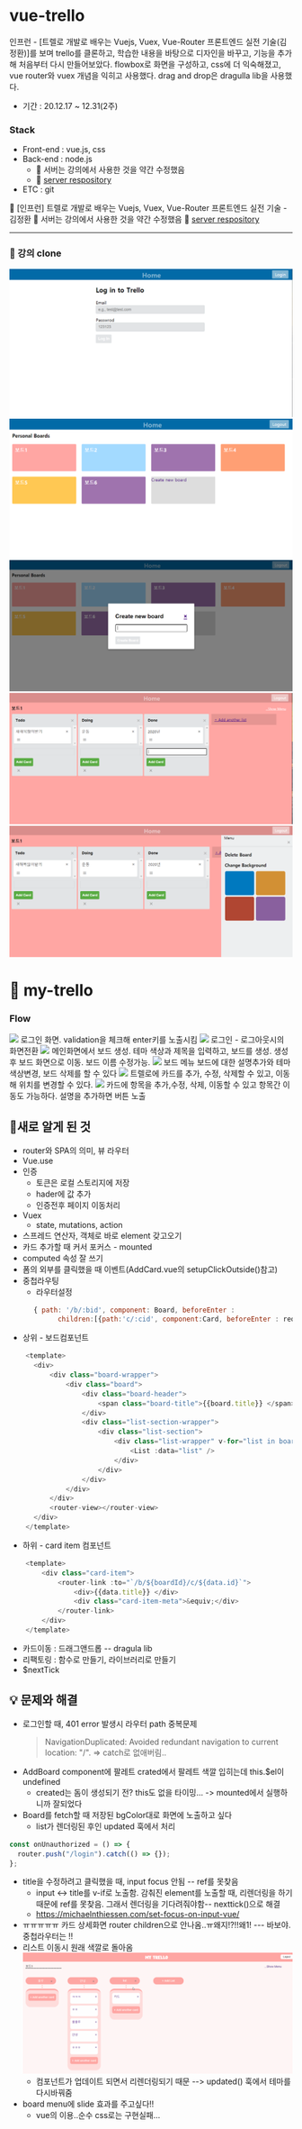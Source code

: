 # vue-trello
인프런 - [트렐로 개발로 배우는 Vuejs, Vuex, Vue-Router 프론트엔드 실전 기술(김정환)]를 보며 trello를 클론하고, 학습한 내용을 바탕으로 디자인을 바꾸고, 기능을 추가해 처음부터 다시 만들어보았다.
flowbox로 화면을 구성하고, css에 더 익숙해졌고, vue router와 vuex 개념을 익히고 사용했다.
drag and drop은 dragulla lib을 사용했다. 

- 기간 : 20.12.17 ~ 12.31(2주)

### Stack
- Front-end : vue.js, css
- Back-end : node.js
	- &#128587; 서버는 강의에서 사용한 것을 약간 수정했음
	- &#128640; [server respository](https://github.com/yooooonk/vue-trello-server/blob/main/README.md)
- ETC : git



&#127793; [인프런] 트렐로 개발로 배우는 Vuejs, Vuex, Vue-Router 프론트엔드 실전 기술 - 김정환
&#128587; 서버는 강의에서 사용한 것을 약간 수정했음
&#128640; [server respository](https://github.com/yooooonk/vue-trello-server/blob/main/README.md)

---

### &#127912; 강의 clone
![login](https://github.com/yooooonk/TIL/blob/master/img/trello_1.PNG)
![home](https://github.com/yooooonk/TIL/blob/master/img/trello_home.PNG)
![boardCreate](https://github.com/yooooonk/TIL/blob/master/img/trello_boardC.PNG)
![list](https://github.com/yooooonk/TIL/blob/master/img/trello_list.PNG)
![menu](https://github.com/yooooonk/TIL/blob/master/img/trello_menu.PNG)

# &#127752; my-trello

### Flow

![](https://images.velog.io/images/ouo_yoonk/post/d261abed-e155-4d44-8969-774922dddf6c/mytrello_login.gif)
로그인 화면. validation을 체크해 enter키를 노출시킴
![](https://images.velog.io/images/ouo_yoonk/post/a98de735-07dc-42ad-acf8-30fd70cee5e0/mytrello_logout.gif)
로그인 - 로그아웃시의 화면전환
![](https://images.velog.io/images/ouo_yoonk/post/e2ae2a1d-0af4-4356-bb12-f5b49be59e67/mytrello_board%20CU.gif)
메인화면에서 보드 생성. 
테마 색상과 제목을 입력하고, 보드를 생성.
생성 후 보드 화면으로 이동. 
보드 이름 수정가능.
![](https://images.velog.io/images/ouo_yoonk/post/c83f8d5a-1b43-49a3-9178-0b6bbf6195cf/mytrello_boad%20UD.gif)
보드 메뉴
보드에 대한 설명추가와 테마색상변경, 보드 삭제를 할 수 있다
![](https://images.velog.io/images/ouo_yoonk/post/7b6ab37b-e938-4100-880e-8a2bd9884042/mytrello_list%20CRUD.gif)
트렐로에 카드를 추가, 수정, 삭제할 수 있고, 이동해 위치를 변경할 수 있다.
![](https://images.velog.io/images/ouo_yoonk/post/2eab66e4-b75c-4561-92e6-a6f83862dbba/mytrello_card%20CRUD.gif)
카드에 항목을 추가,수정, 삭제, 이동할 수 있고 항목간 이동도 가능하다.
설명을 추가하면 버튼 노출


## &#128036;새로 알게 된 것

- router와 SPA의 의미, 뷰 라우터
- Vue.use
- 인증
  - 토큰은 로컬 스토리지에 저장
  - hader에 값 추가
  - 인증전후 페이지 이동처리
- Vuex
  - state, mutations, action
- 스프레드 연산자, 객체로 바로 element 갖고오기
- 카드 추가할 때 커서 포커스 - mounted
- computed 속성 잘 쓰기
- 폼의 외부를 클릭했을 때 이벤트(AddCard.vue의 setupClickOutside()참고)
- 중첩라우팅
  - 라우터설정
```javascript
      { path: '/b/:bid', component: Board, beforeEnter : 				requireAuth,
            children:[{path:'c/:cid', component:Card, beforeEnter : requireAuth}]
```

  - 상위 - 보드컴포넌트
``` javascript
    <template>
      <div>
          <div class="board-wrapper">
              <div class="board">
                  <div class="board-header">
                      <span class="board-title">{{board.title}} </span>
                  </div>
                  <div class="list-section-wrapper">
                      <div class="list-section">
                          <div class="list-wrapper" v-for="list in board.lists" :key="list.pos">
                              <List :data="list" />
                          </div>
                      </div>
                  </div>
              </div>
          </div>
          <router-view></router-view>
      </div>
    </template>
```
  - 하위 - card item 컴포넌트
```javascript
    <template>
        <div class="card-item">
            <router-link :to="`/b/${boardId}/c/${data.id}`">
                <div>{{data.title}} </div>
                <div class="card-item-meta">&equiv;</div>
            </router-link>
        </div>
    </template>
```
- 카드이동 : 드래그앤드롭 -- dragula lib
- 리팩토링 : 함수로 만들기, 라이브러리로 만들기
- \$nextTick

## &#128161; 문제와 해결

- 로그인할 때, 401 error 발생시 라우터 path 중복문제
  > NavigationDuplicated: Avoided redundant navigation to current location: "/".
  > => catch로 없애버림..
- AddBoard component에 팔레트 crated에서 팔레트 색깔 입히는데 this.$el이 undefined
  - created는 돔이 생성되기 전? this도 없을 타이밍... -> mounted에서 실행하니까 잘되었다
- Board를 fetch할 때 저장된 bgColor대로 화면에 노출하고 싶다
  - list가 렌더링된 후인 updated 훅에서 처리
```javascript
const onUnauthorized = () => {
  router.push("/login").catch(() => {});
};
```
- title을 수정하려고 클릭했을 때, input focus 안됨 -- ref를 못찾음
  - input <-> title를 v-if로 노출함. 감춰진 element를 노출할 때, 리렌더링을 하기때문에 ref를 못찾음. 그래서 렌더링을 기다려줘야함-- nexttick()으로 해결
  - https://michaelnthiessen.com/set-focus-on-input-vue/
- ㅠㅠㅠㅠㅠ 카드 상세화면 router children으로 안나옴..ㅠ왜지!?!!왜1! --- 바보야. 중첩라우터는 <router-view>!!
- 리스트 이동시 원래 색깔로 돌아옴
![updated](https://github.com/yooooonk/TIL/blob/master/img/trello_nn.gif)
  - 컴포넌트가 업데이트 되면서 리렌더링되기 때문 --> updated() 훅에서 테마를 다시바꿔줌
- board menu에 slide 효과를 주고싶다!!
  - vue의 <transition> 이용..순수 css로는 구현실패...

